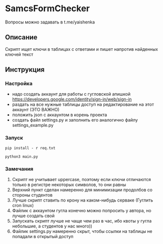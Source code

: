 # SamcsFormChecker

Вопросы можно задавать в t.me/yaishenka

## Описание

Скрипт ищет ключи в таблицах с ответами и пишет напротив найденных ключей текст

## Инструкция

### Настройка

- надо создать аккаунт для работы с гугловской апишкой https://developers.google.com/identity/sign-in/web/sign-in
- раздать на все нужные таблицы доступ на редактирование на этот аккаунт (ЭТО ВАЖНО)
- положить json с аккаунтом в корень проекта
- создать файл settings.py и заполнить его аналогично файлу settings_example.py

### Запуск

  `pip install - r req.txt`

  `python3 main.py`

### Замечания

1. Скрипт не учитывает uppercase, поэтому если ключи отличаются только в регистре некоторых символов, то они равны
2. Верхний пункт сделан намеренно для минимизации продолбов со стороны студентов
3. Лучше скрипт ставить по крону на каком-нибудь серваке (Гуглить cron linux)
4. Файлик с аккаунтом гугла конечно можно попросить у автора, но лучше создать свой
5. Запускать скрипт лучше не чаще чем раз в час, ибо квоты у гугла небольшие, а студентов у нас много))
6. Файлик settings.py намеренно скрыт, чтобы ссылки на таблицы не попадали в открытый доступ




  
